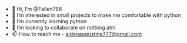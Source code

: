- 👋 Hi, I’m @Fallen786
- 👀 I’m interested in small projects to make me comfortable with python
- 🌱 I’m currently learning python
- 💞️ I’m looking to collaborate on nothing atm
- 📫 How to reach me - aidenaugustine777@gmail.com

<!---
Fallen786/Fallen786 is a ✨ special ✨ repository because its `README.md` (this file) appears on your GitHub profile.
You can click the Preview link to take a look at your changes.
--->

